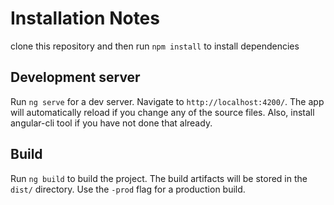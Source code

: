 # Installation Notes
clone this repository and then run
`npm install` to install dependencies 

## Development server

Run `ng serve` for a dev server. Navigate to `http://localhost:4200/`. The app will automatically reload if you change any of the source files. Also, install angular-cli tool if you have not done that already.

## Build

Run `ng build` to build the project. The build artifacts will be stored in the `dist/` directory. Use the `-prod` flag for a production build.



